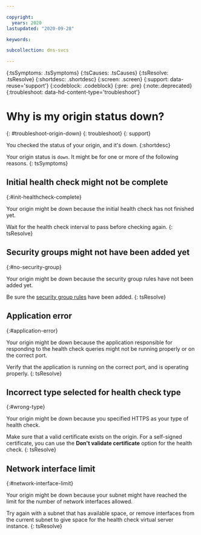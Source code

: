 ```yaml
---

copyright:
  years: 2020
lastupdated: "2020-09-28"

keywords: 

subcollection: dns-svcs

---
```


{:tsSymptoms: .tsSymptoms}
{:tsCauses: .tsCauses}
{:tsResolve: .tsResolve}
{:shortdesc: .shortdesc}
{:screen: .screen}
{:support: data-reuse='support'}
{:codeblock: .codeblock}
{:pre: .pre}
{:note:.deprecated}
{:troubleshoot: data-hd-content-type='troubleshoot'}


# Why is my origin status down?
{: #troubleshoot-origin-down}
{: troubleshoot}
{: support} 

You checked the status of your origin, and it's down.
{:shortdesc}

Your origin status is `down`. It might be for one or more of the following reasons.
{: tsSymptoms}

## Initial health check might not be complete
{:#init-healthcheck-complete}

Your origin might be down because the initial health check has not finished yet. 

Wait for the health check interval to pass before checking again.
{: tsResolve}

## Security groups might not have been added yet
{:#no-security-group}

Your origin might be down because the security group rules have not been added yet.

Be sure the [security group rules](https://test.cloud.ibm.com/docs/dns-svcs?topic=dns-svcs-global-load-balancers#security-groups-glb) have been added.
{: tsResolve}

## Application error
{:#application-error}

Your origin might be down because the application responsible for responding to the health check queries might not be running properly or on the correct port.

Verify that the application is running on the correct port, and is operating properly.
{: tsResolve}

## Incorrect type selected for health check type
{:#wrong-type}

Your origin might be down because you specified HTTPS as your type of health check. 

Make sure that a valid certificate exists on the origin. For a self-signed certificate, you can use the **Don't validate certificate** option for the health check.
{: tsResolve}

## Network interface limit
{:#network-interface-limit}

Your origin might be down because your subnet might have reached the limit for the number of network interfaces allowed. 

Try again with a subnet that has available space, or remove interfaces from the current subnet to give space for the health check virtual server instance.
{: tsResolve}
